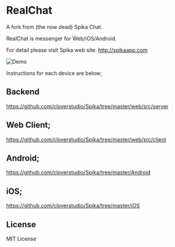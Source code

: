 # RealChat
A fork from (the now dead) Spika Chat.

RealChat is messenger for Web/iOS/Android. 

For detail please visit Spika web site.
http://spikaapp.com

![Demo](https://github.com/cloverstudio/Spika/blob/master/spika_demo_new.gif "Demo")

Instructions for each device are below;

## Backend

https://github.com/cloverstudio/Spika/tree/master/web/src/server

## Web Client;

https://github.com/cloverstudio/Spika/tree/master/web/src/client

## Android;

https://github.com/cloverstudio/Spika/tree/master/Android

## iOS;

https://github.com/cloverstudio/Spika/tree/master/iOS


## License

MIT License


